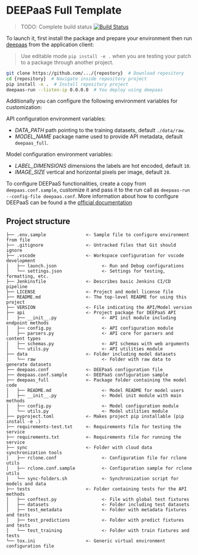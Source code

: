 # DEEPaaS Full Template

> TODO: Complete build status
> [![Build Status]()]()

To launch it, first install the package and prepare your environment then run
[deepaas](https://github.com/indigo-dc/DEEPaaS) from the application client:

> Use editable mode `pip install -e .` when you are testing your patch to a
> package through another project.

```bash
git clone https://github.com/.../{repostory}  # Download repository
cd {repository}  # Navigate inside repository project
pip install -e .  # Install repository project
deepaas-run --listen-ip 0.0.0.0  # You deploy using deepaas
```

Additionally you can configure the following environment variables for
customization:

API configuration environment variables:

- _DATA_PATH_ path pointing to the training datasets, default `./data/raw`.
- _MODEL_NAME_ package name used to provide API metadata, default `deepaas_full`.

Model configuration environment variables:

- _LABEL_DIMENSIONS_ dimensions the labels are hot encoded, default `10`.
- _IMAGE_SIZE_ vertical and horizontal pixels per image, default `28`.

To configure DEEPaaS functionalities, create a copy from `deepaas.conf.sample`,
customize it and pass it to the run call as `deepaas-run --config-file deepaas.conf`.
More information about how to configure DEEPaaS can be found a the
[official documentation](https://docs.deep-hybrid-datacloud.eu/projects/deepaas/en/stable/install/configuration/index.html)

## Project structure
```
├── .env.sample               <- Sample file to configure environment from file
├── .gitignore                <- Untracked files that Git should ignore
├── .vscode                   <- Workspace configuration for vscode development
│   ├── launch.json                 <- Run and Debug configurations
│   └── settings.json               <- Settings for testing, formatting, etc. 
├── Jenkinsfile               <- Describes basic Jenkins CI/CD pipeline
├── LICENSE                   <- Project and model license file
├── README.md                 <- The top-level README for using this project
├── VERSION                   <- File indicating the API/Model version
├── api                       <- Project package for DEEPaaS API
│   ├── __init__.py                 <- API init module including endpoint methods
│   ├── config.py                   <- API configuration module
│   ├── parsers.py                  <- API core for parsers and content types
│   ├── schemas.py                  <- API schemas with web arguments
│   └── utils.py                    <- API utilities module
├── data                      <- Folder including model datasets
│   └── raw                         <- Folder with raw data to generate datasets
├── deepaas.conf              <- DEEPaaS configuration file
├── deepaas.conf.sample       <- DEEPaaS configuration sample
├── deepaas_full              <- Package folder containing the model code
│   ├── README.md                   <- Model README for model users
│   ├── __init__.py                 <- Model init module with main methods
│   ├── config.py                   <- Model configuration module
│   └── utils.py                    <- Model utilities module
├── pyproject.toml            <- Makes project pip installable (pip install -e .)
├── requirements-test.txt     <- Requirements file for testing the service
├── requirements.txt          <- Requirements file for running the service
├── sync                      <- Folder with cloud data synchronization tools
│   ├── rclone.conf                 <- Configuration file for rclone utils
│   ├── rclone.conf.sample          <- Configuration sample for rclone utils
│   └── sync-folders.sh             <- Synchronization script for models and data
├── tests                     <- Folder containing tests for the API methods
│   ├── conftest.py                 <- File with global test fixtures
│   ├── datasets                    <- Folder including test datasets
│   ├── test_metadata               <- Folder with metadata fixtures and tests
│   ├── test_predictions            <- Folder with predict fixtures and tests
│   └── test_training               <- Folder with train fixtures and tests
└── tox.ini                   <- Generic virtual environment configuration file
```
